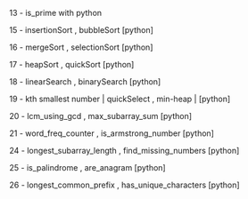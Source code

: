 13 - is_prime with python

15 - insertionSort , bubbleSort [python]

16 - mergeSort , selectionSort [python]

17 - heapSort , quickSort [python]

18 - linearSearch , binarySearch [python]

19 - kth smallest number | quickSelect , min-heap | [python]

20 - lcm_using_gcd , max_subarray_sum [python]

21 - word_freq_counter , is_armstrong_number [python]

24 - longest_subarray_length , find_missing_numbers [python]

25 - is_palindrome , are_anagram [python]

26 - longest_common_prefix , has_unique_characters [python]

